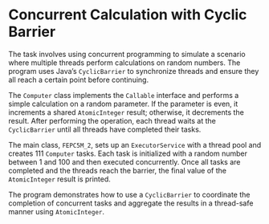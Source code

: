# Concurrent Calculation with Cyclic Barrier

The task involves using concurrent programming to simulate a scenario where multiple threads perform calculations on random numbers. The program uses Java’s `CyclicBarrier` to synchronize threads and ensure they all reach a certain point before continuing.

The `Computer` class implements the `Callable` interface and performs a simple calculation on a random parameter. If the parameter is even, it increments a shared `AtomicInteger` result; otherwise, it decrements the result. After performing the operation, each thread waits at the `CyclicBarrier` until all threads have completed their tasks.

The main class, `FEPC5M_2`, sets up an `ExecutorService` with a thread pool and creates 111 `Computer` tasks. Each task is initialized with a random number between 1 and 100 and then executed concurrently. Once all tasks are completed and the threads reach the barrier, the final value of the `AtomicInteger` result is printed.

The program demonstrates how to use a `CyclicBarrier` to coordinate the completion of concurrent tasks and aggregate the results in a thread-safe manner using `AtomicInteger`.
